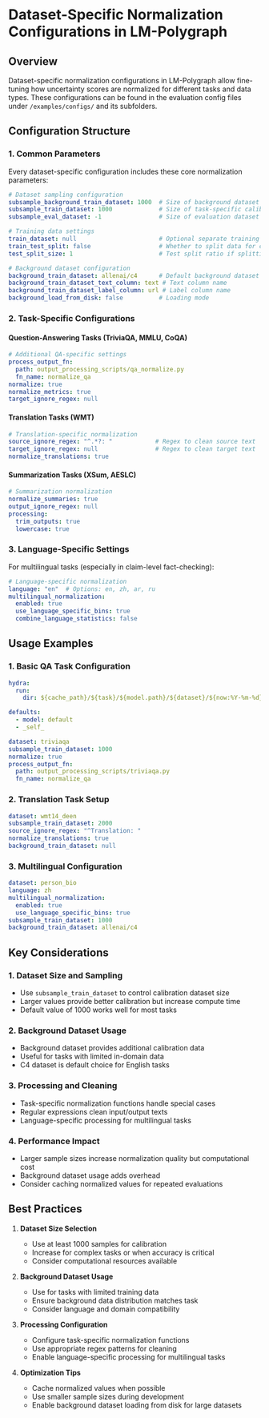 # Dataset-Specific Normalization Configurations in LM-Polygraph

## Overview
Dataset-specific normalization configurations in LM-Polygraph allow fine-tuning how uncertainty scores are normalized for different tasks and data types. These configurations can be found in the evaluation config files under `/examples/configs/` and its subfolders.

## Configuration Structure

### 1. Common Parameters

Every dataset-specific configuration includes these core normalization parameters:

```yaml
# Dataset sampling configuration
subsample_background_train_dataset: 1000  # Size of background dataset for normalization
subsample_train_dataset: 1000             # Size of task-specific calibration dataset 
subsample_eval_dataset: -1                # Size of evaluation dataset (-1 = full)

# Training data settings
train_dataset: null                       # Optional separate training dataset
train_test_split: false                   # Whether to split data for calibration
test_split_size: 1                        # Test split ratio if splitting enabled

# Background dataset configuration 
background_train_dataset: allenai/c4      # Default background dataset
background_train_dataset_text_column: text # Text column name
background_train_dataset_label_column: url # Label column name
background_load_from_disk: false          # Loading mode
```

### 2. Task-Specific Configurations

#### Question-Answering Tasks (TriviaQA, MMLU, CoQA)
```yaml
# Additional QA-specific settings
process_output_fn:
  path: output_processing_scripts/qa_normalize.py
  fn_name: normalize_qa
normalize: true
normalize_metrics: true
target_ignore_regex: null
```

#### Translation Tasks (WMT)
```yaml
# Translation-specific normalization
source_ignore_regex: "^.*?: "            # Regex to clean source text
target_ignore_regex: null                # Regex to clean target text
normalize_translations: true
```

#### Summarization Tasks (XSum, AESLC)
```yaml
# Summarization normalization
normalize_summaries: true
output_ignore_regex: null
processing:
  trim_outputs: true
  lowercase: true
```

### 3. Language-Specific Settings

For multilingual tasks (especially in claim-level fact-checking):

```yaml
# Language-specific normalization
language: "en"  # Options: en, zh, ar, ru
multilingual_normalization:
  enabled: true
  use_language_specific_bins: true
  combine_language_statistics: false
```

## Usage Examples

### 1. Basic QA Task Configuration
```yaml
hydra:
  run:
    dir: ${cache_path}/${task}/${model.path}/${dataset}/${now:%Y-%m-%d}

defaults:
  - model: default
  - _self_

dataset: triviaqa
subsample_train_dataset: 1000
normalize: true
process_output_fn:
  path: output_processing_scripts/triviaqa.py
  fn_name: normalize_qa
```

### 2. Translation Task Setup
```yaml
dataset: wmt14_deen
subsample_train_dataset: 2000
source_ignore_regex: "^Translation: "
normalize_translations: true
background_train_dataset: null
```

### 3. Multilingual Configuration
```yaml
dataset: person_bio
language: zh
multilingual_normalization:
  enabled: true
  use_language_specific_bins: true
subsample_train_dataset: 1000
background_train_dataset: allenai/c4
```

## Key Considerations

### 1. Dataset Size and Sampling
- Use `subsample_train_dataset` to control calibration dataset size
- Larger values provide better calibration but increase compute time
- Default value of 1000 works well for most tasks

### 2. Background Dataset Usage
- Background dataset provides additional calibration data
- Useful for tasks with limited in-domain data
- C4 dataset is default choice for English tasks

### 3. Processing and Cleaning
- Task-specific normalization functions handle special cases
- Regular expressions clean input/output texts
- Language-specific processing for multilingual tasks

### 4. Performance Impact
- Larger sample sizes increase normalization quality but computational cost
- Background dataset usage adds overhead
- Consider caching normalized values for repeated evaluations

## Best Practices

1. **Dataset Size Selection**
   - Use at least 1000 samples for calibration
   - Increase for complex tasks or when accuracy is critical
   - Consider computational resources available

2. **Background Dataset Usage**
   - Use for tasks with limited training data
   - Ensure background data distribution matches task
   - Consider language and domain compatibility

3. **Processing Configuration**
   - Configure task-specific normalization functions
   - Use appropriate regex patterns for cleaning
   - Enable language-specific processing for multilingual tasks

4. **Optimization Tips**
   - Cache normalized values when possible
   - Use smaller sample sizes during development
   - Enable background dataset loading from disk for large datasets